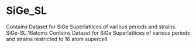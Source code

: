 # SiGe_SL
Contains Dataset for SiGe Superlattices of various periods and strains.
SiGe-SL_16atoms
Contains Dataset for SiGe Superlattices of various periods and strains restricted to 16 atom supercell.
